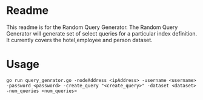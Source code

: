 # Readme

This readme is for the Random Query Generator. The Random Query Generator will generate set of select queries for a particular index definition. It currently covers the hotel,employee and person dataset. 

# Usage
```
go run query_genrator.go -nodeAddress <ipAddress> -username <username> -password <password> -create_query "<create_query>" -dataset <dataset> -num_queries <num_queries>
```
